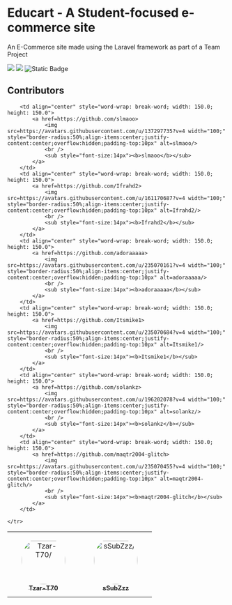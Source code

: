 # Educart - A Student-focused e-commerce site

An E-Commerce site made using the Laravel framework as part of a Team Project

![](https://img.shields.io/badge/Laravel-FF2D20?style=for-the-badge&logo=laravel&logoColor=white) ![](https://img.shields.io/badge/Trello-0052CC?style=for-the-badge&logo=trello&logoColor=white)
![Static Badge](https://img.shields.io/badge/Made_With-VS_Code-blue)

## Contributors

<table>
    <tr>
        <td align="center" style="word-wrap: break-word; width: 150.0; height: 150.0">
            <a href=https://github.com/Tzar-T70>
                <img src=https://avatars.githubusercontent.com/u/183425033?v=4 width="100;"  style="border-radius:50%;align-items:center;justify-content:center;overflow:hidden;padding-top:10px" alt=Tzar-T70/>
                <br />
                <sub style="font-size:14px"><b>Tzar-T70</b></sub>
            </a>
        </td>
        <td align="center" style="word-wrap: break-word; width: 150.0; height: 150.0">
            <a href=https://github.com/sSubZzz>
                <img src=https://avatars.githubusercontent.com/u/185355109?v=4 width="100;"  style="border-radius:50%;align-items:center;justify-content:center;overflow:hidden;padding-top:10px" alt=sSubZzz/>
                <br />
                <sub style="font-size:14px"><b>sSubZzz</b></sub>
            </a>
        </td>

        <td align="center" style="word-wrap: break-word; width: 150.0; height: 150.0">
            <a href=https://github.com/slmaoo>
                <img src=https://avatars.githubusercontent.com/u/137297735?v=4 width="100;"  style="border-radius:50%;align-items:center;justify-content:center;overflow:hidden;padding-top:10px" alt=slmaoo/>
                <br />
                <sub style="font-size:14px"><b>slmaoo</b></sub>
            </a>
        </td>
        <td align="center" style="word-wrap: break-word; width: 150.0; height: 150.0">
            <a href=https://github.com/Ifrahd2>
                <img src=https://avatars.githubusercontent.com/u/161170687?v=4 width="100;"  style="border-radius:50%;align-items:center;justify-content:center;overflow:hidden;padding-top:10px" alt=Ifrahd2/>
                <br />
                <sub style="font-size:14px"><b>Ifrahd2</b></sub>
            </a>
        </td>
        <td align="center" style="word-wrap: break-word; width: 150.0; height: 150.0">
            <a href=https://github.com/adoraaaaa>
                <img src=https://avatars.githubusercontent.com/u/235070161?v=4 width="100;"  style="border-radius:50%;align-items:center;justify-content:center;overflow:hidden;padding-top:10px" alt=adoraaaaa/>
                <br />
                <sub style="font-size:14px"><b>adoraaaaa</b></sub>
            </a>
        </td>
        <td align="center" style="word-wrap: break-word; width: 150.0; height: 150.0">
            <a href=https://github.com/Itsmike1>
                <img src=https://avatars.githubusercontent.com/u/235070684?v=4 width="100;"  style="border-radius:50%;align-items:center;justify-content:center;overflow:hidden;padding-top:10px" alt=Itsmike1/>
                <br />
                <sub style="font-size:14px"><b>Itsmike1</b></sub>
            </a>
        </td>
        <td align="center" style="word-wrap: break-word; width: 150.0; height: 150.0">
            <a href=https://github.com/solankz>
                <img src=https://avatars.githubusercontent.com/u/196202078?v=4 width="100;"  style="border-radius:50%;align-items:center;justify-content:center;overflow:hidden;padding-top:10px" alt=solankz/>
                <br />
                <sub style="font-size:14px"><b>solankz</b></sub>
            </a>
        </td>
        <td align="center" style="word-wrap: break-word; width: 150.0; height: 150.0">
            <a href=https://github.com/maqtr2004-glitch>
                <img src=https://avatars.githubusercontent.com/u/235070455?v=4 width="100;"  style="border-radius:50%;align-items:center;justify-content:center;overflow:hidden;padding-top:10px" alt=maqtr2004-glitch/>
                <br />
                <sub style="font-size:14px"><b>maqtr2004-glitch</b></sub>
            </a>
        </td>
        
    </tr>
</table>